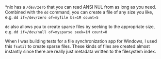 

*nix has a `/dev/zero` that you can read ANSI NUL from as long as you need. Combined with the `dd` command, you can create a file of any size you like, e.g.
`dd if=/dev/zero of=myfile bs=1M count=5`

`dd` also allows you to create sparse files by seeking to the appropriate size, e.g.
`dd if=/dev/null of=mysparse seek=1M count=0`

When I was building tests for a file synchronization app for Windows, I used
this `fsutil` to create sparse files. These kinds of files are created almost
instantly since there are really just metadata written to the filesystem index.
